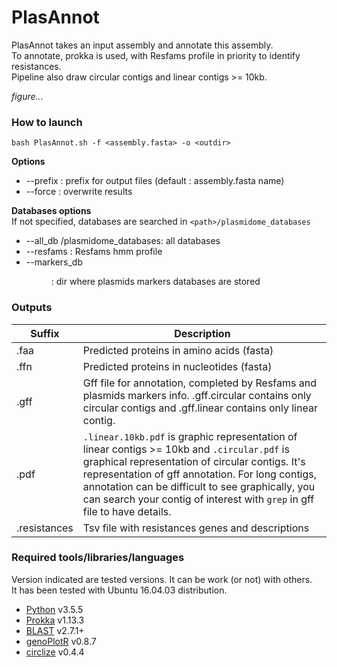 # PlasAnnot 

PlasAnnot takes an input assembly and annotate this assembly.   
To annotate, prokka is used, with Resfams profile in priority to identify resistances.   
Pipeline also draw circular contigs and linear contigs >= 10kb.    

*figure...* 

### How to launch 

```bash PlasAnnot.sh -f <assembly.fasta> -o <outdir>```

**Options**
* --prefix <prefix> : prefix for output files (default : assembly.fasta name) 
* --force : overwrite results 

**Databases options**    
If not specified, databases are searched in `<path>/plasmidome_databases`
* --all_db <path>/plasmidome_databases: all databases
* --resfams <hmm> : Resfams hmm profile 
* --markers_db <dir> : dir where plasmids markers databases are stored

### Outputs 

| Suffix | Description | 
|---------|------------|
|.faa|Predicted proteins in amino acids (fasta)| 
|.ffn|Predicted proteins in nucleotides (fasta)|
|.gff|Gff file for annotation, completed by Resfams and plasmids markers info. .gff.circular contains only circular contigs and .gff.linear contains only linear contig.| 
|.pdf|`.linear.10kb.pdf` is graphic representation of linear contigs >= 10kb and `.circular.pdf` is graphical representation of circular contigs. It's representation of gff annotation. For long contigs, annotation can be difficult to see graphically, you can search your contig of interest with `grep` in gff file to have details.|   
|.resistances|Tsv file with resistances genes and descriptions| 

### Required tools/libraries/languages
Version indicated are tested versions. It can be work (or not) with others.  
It has been tested with Ubuntu 16.04.03 distribution.  
* [Python](https://www.python.org/download/releases/3.0/) v3.5.5
* [Prokka](https://github.com/tseemann/prokka) v1.13.3
* [BLAST](https://blast.ncbi.nlm.nih.gov/Blast.cgi?CMD=Web&PAGE_TYPE=BlastDocs&DOC_TYPE=Download) v2.7.1+
* [genoPlotR](http://genoplotr.r-forge.r-project.org/) v0.8.7
* [circlize](https://github.com/jokergoo/circlize) v0.4.4

